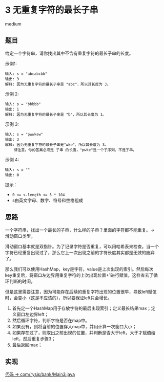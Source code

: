# 3 无重复字符的最长子串

medium

## 题目

给定一个字符串，请你找出其中不含有重复字符的最长子串的长度。

示例1:
```
输入: s = "abcabcbb"
输出: 3 
解释: 因为无重复字符的最长子串是 "abc"，所以其长度为 3。
```
示例 2:
```
输入: s = "bbbbb"
输出: 1
解释: 因为无重复字符的最长子串是 "b"，所以其长度为 1。
```
示例 3:
```
输入: s = "pwwkew"
输出: 3
解释: 因为无重复字符的最长子串是"wke"，所以其长度为 3。
    请注意，你的答案必须是 子串 的长度，"pwke"是一个子序列，不是子串。
```
示例 4:
```
输入: s = ""
输出: 0
```

提示：

- `0 <= s.length <= 5 * 104`
- s由英文字母、数字、符号和空格组成

## 思路

一个字符串，找出一个最长的子串，什么样的子串？里面的字符都不能重复。-> 滑动窗口类型。

滑动窗口基本就是双指针。为了记录字符是否重复，可以用哈希表来检查。当一个字符已经重复出现过了，那么它上一次出现之前的字符长度其实都是无效的废弃了。

那么我们可以使用HashMap，key是字符，value是上次出现的索引。然后每次key重复后，将窗口左边界用重复字符的上次出现位置+1进行赋值，这样省去了循环判断的时间。

但是这里需要注意，因为可能存在后续的重复字符出现的位置很早，导致left赋值时，会变小（这是不应该的），所以要保证left只会增长。

1. 首先定一个HashMap用于存放字符的最后出现索引；定义最长结果max；定义窗口左边界left；
2. 然后循环字符，判断字符是否在map中。
3. 如果没有，则将当前的位置存入map中，并用计算一次窗口大小；
4. 如果存在过了，则取出之前出现的位置，并判断是否大于left，大于才赋值给left，然后重复步骤3；
5. 最后返回max；

## 实现

[代码 -> com/rysis/bank/Main3.java](../../src/com/rysis/bank/Main3.java)